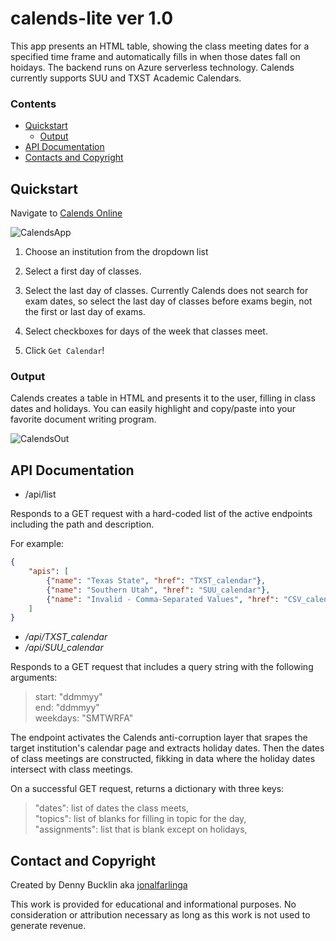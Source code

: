 # calends-lite ver 1.0
This app presents an HTML table, showing the class meeting dates for a specified time frame and automatically fills in when those dates fall on hoidays. The backend runs on Azure serverless technology. Calends currently supports SUU and TXST Academic Calendars.

### Contents

- [Quickstart](#quickstart)
  - [Output](#output)
- [API Documentation](#api-documentation)
- [Contacts and Copyright](#contact-and-copyright)

## Quickstart

Navigate to [Calends Online](https://calends.proficientdr.com)

![CalendsApp](https://github.com/jonalfarlinga/calends-lite/assets/138133515/a77cfc81-f217-41c2-9547-0501451853ea)

1. Choose an institution from the dropdown list

2. Select a first day of classes.

3. Select the last day of classes. Currently Calends does not search for exam dates, so select the last day of classes before exams begin, not the first or last day of exams.

4. Select checkboxes for days of the week that classes meet.

5. Click `Get Calendar`!

### Output

Calends creates a table in HTML and presents it to the user, filling in class dates and holidays. You can easily highlight and copy/paste into your favorite document writing program.

![CalendsOut](https://github.com/jonalfarlinga/calends-lite/assets/138133515/3d4ee973-ccf9-4af4-8721-988d5f5e98c8)

## API Documentation

- /api/list

Responds to a GET request with a hard-coded list of the active endpoints including the path and description.

For example:

```json
{
    "apis": [
        {"name": "Texas State", "href": "TXST_calendar"},
        {"name": "Southern Utah", "href": "SUU_calendar"},
        {"name": "Invalid - Comma-Separated Values", "href": "CSV_calendar"}
    ]
}
```

- _/api/TXST_calendar_
- _/api/SUU_calendar_

Responds to a GET request that includes a query string with the following arguments:
>    start: "ddmmyy"<br>
>    end: "ddmmyy"<br>
>   weekdays: "SMTWRFA"<br>

The endpoint activates the Calends anti-corruption layer that srapes the target institution's calendar page and extracts holiday dates. Then the dates of class meetings are constructed, fikking in data where the holiday dates intersect with class meetings.

On a successful GET request, returns a dictionary with three keys:
>   "dates": list of dates the class meets,<br>
>   "topics": list of blanks for filling in topic for the day,<br>
>   "assignments": list that is blank except on holidays,<br>

## Contact and Copyright

Created by Denny Bucklin aka [jonalfarlinga](https://github.com/jonalfarlinga)

This work is provided for educational and informational purposes. No consideration or attribution necessary as long as this work is not used to generate revenue.
